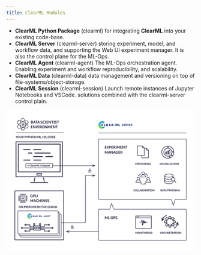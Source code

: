 ```yaml
---
title: ClearML Modules
---
```


- **ClearML Python Package** (clearml) for integrating **ClearML** into your existing code-base.
- **ClearML Server** (clearml-server) storing experiment, model, and workflow data, and supporting the Web UI experiment manager. It is also the control plane for the ML-Ops.
- **ClearML Agent** (clearml-agent) The ML-Ops orchestration agent. Enabling experiment and workflow reproducibility, and scalability.
- **ClearML Data** (clearml-data) data management and versioning on top of file-systems/object-storage.
- **ClearML Session** (clearml-session) Launch remote instances of Jupyter Notebooks and VSCode.
solutions combined with the clearml-server control plain.

![clearml architecture](../img/clearml_architecture.png)